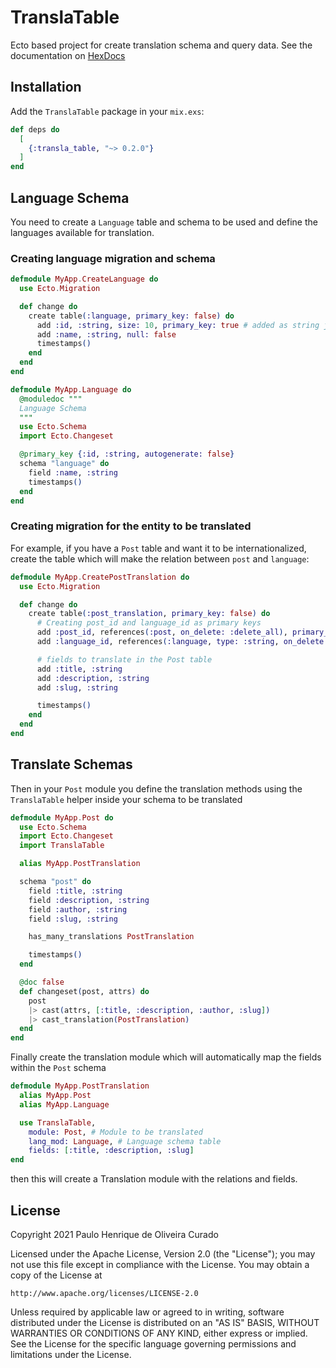# TranslaTable

Ecto based project for create translation schema and query data.
See the documentation on [HexDocs](https://hexdocs.pm/transla_table)

## Installation

Add the `TranslaTable` package in your `mix.exs`:

```elixir
def deps do
  [
    {:transla_table, "~> 0.2.0"}
  ]
end
```

## Language Schema
You need to create a `Language` table and schema to be used and define the languages available for translation.

### Creating language migration and schema

```elixir
defmodule MyApp.CreateLanguage do
  use Ecto.Migration

  def change do
    create table(:language, primary_key: false) do
      add :id, :string, size: 10, primary_key: true # added as string just to reference the primary key as "en", "es", "pt", etc
      add :name, :string, null: false
      timestamps()
    end
  end
end

```

```elixir
defmodule MyApp.Language do
  @moduledoc """
  Language Schema
  """
  use Ecto.Schema
  import Ecto.Changeset

  @primary_key {:id, :string, autogenerate: false}
  schema "language" do
    field :name, :string
    timestamps()
  end
end
```
### Creating migration for the entity to be translated

For example, if you have a `Post` table and want it to be internationalized, create the table which will make the relation between `post` and `language`:


```elixir
defmodule MyApp.CreatePostTranslation do
  use Ecto.Migration

  def change do
    create table(:post_translation, primary_key: false) do
      # Creating post_id and language_id as primary keys
      add :post_id, references(:post, on_delete: :delete_all), primary_key: true
      add :language_id, references(:language, type: :string, on_delete: :delete_all), primary_key: true

      # fields to translate in the Post table
      add :title, :string
      add :description, :string
      add :slug, :string

      timestamps()
    end
  end
end

```

## Translate Schemas
Then in your `Post` module you define the translation methods using the `TranslaTable` helper inside your schema to be translated

```elixir
defmodule MyApp.Post do
  use Ecto.Schema
  import Ecto.Changeset
  import TranslaTable

  alias MyApp.PostTranslation

  schema "post" do
    field :title, :string
    field :description, :string
    field :author, :string
    field :slug, :string

    has_many_translations PostTranslation

    timestamps()
  end

  @doc false
  def changeset(post, attrs) do
    post
    |> cast(attrs, [:title, :description, :author, :slug])
    |> cast_translation(PostTranslation)
  end
end
```

Finally create the translation module which will automatically map the fields within the `Post` schema

```elixir
defmodule MyApp.PostTranslation
  alias MyApp.Post
  alias MyApp.Language

  use TranslaTable,
    module: Post, # Module to be translated
    lang_mod: Language, # Language schema table
    fields: [:title, :description, :slug]
end
```
then this will create a Translation module with the relations and fields.

## License
Copyright 2021 Paulo Henrique de Oliveira Curado

Licensed under the Apache License, Version 2.0 (the "License");
you may not use this file except in compliance with the License.
You may obtain a copy of the License at

    http://www.apache.org/licenses/LICENSE-2.0

Unless required by applicable law or agreed to in writing, software
distributed under the License is distributed on an "AS IS" BASIS,
WITHOUT WARRANTIES OR CONDITIONS OF ANY KIND, either express or implied.
See the License for the specific language governing permissions and
limitations under the License.